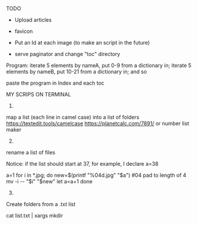 

TODO

- Upload articles
- favicon
- Put an Id at each image (to make an script in the future)

- serve paginator and change "toc" directory

Program: 
iterate 5 elements by nameA, put 0-9 from a dictionary in;
iterate 5 elements by nameB, put 10-21 from a dictionary in;
and so

paste the program in Index and each toc 



MY SCRIPS ON TERMINAL

1.
map a list (each line in camel case) into a list of folders
https://textedit.tools/camelcase
https://planetcalc.com/7891/ or number list maker

2.
rename a list of files

Notice: if the list should start at 37, for example, I declare a=38

a=1
for i in *.jpg; do
  new=$(printf "%04d.jpg" "$a") #04 pad to length of 4
  mv -i -- "$i" "$new"
  let a=a+1
done

3.
Create folders from a .txt list

cat list.txt | xargs mkdir




